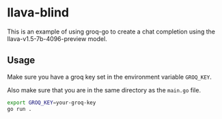 # llava-blind

This is an example of using groq-go to create a chat completion using the llava-v1.5-7b-4096-preview model.

## Usage

Make sure you have a groq key set in the environment variable `GROQ_KEY`.

Also make sure that you are in the same directory as the `main.go` file.

```bash
export GROQ_KEY=your-groq-key
go run .
```
